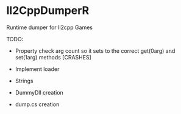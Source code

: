 # Il2CppDumperR
 Runtime dumper for Il2cpp Games

TODO:
- Property check arg count so it sets to the correct get(0arg) and set(1arg) methods [CRASHES]

- Implement loader
- Strings
- DummyDll creation
- dump.cs creation
